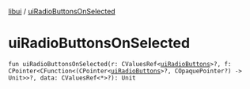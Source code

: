 [libui](README.md) / [uiRadioButtonsOnSelected](ui-radio-buttons-on-selected.md)

# uiRadioButtonsOnSelected

`fun uiRadioButtonsOnSelected(r: CValuesRef<`[`uiRadioButtons`](ui-radio-buttons.md)`>?, f: CPointer<CFunction<(CPointer<`[`uiRadioButtons`](ui-radio-buttons.md)`>?, COpaquePointer?) -> Unit>>?, data: CValuesRef<*>?): Unit`